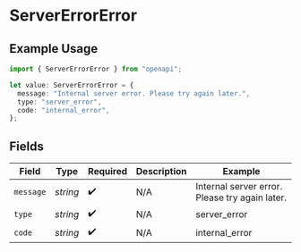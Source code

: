 # ServerErrorError

## Example Usage

```typescript
import { ServerErrorError } from "openapi";

let value: ServerErrorError = {
  message: "Internal server error. Please try again later.",
  type: "server_error",
  code: "internal_error",
};
```

## Fields

| Field                                          | Type                                           | Required                                       | Description                                    | Example                                        |
| ---------------------------------------------- | ---------------------------------------------- | ---------------------------------------------- | ---------------------------------------------- | ---------------------------------------------- |
| `message`                                      | *string*                                       | :heavy_check_mark:                             | N/A                                            | Internal server error. Please try again later. |
| `type`                                         | *string*                                       | :heavy_check_mark:                             | N/A                                            | server_error                                   |
| `code`                                         | *string*                                       | :heavy_check_mark:                             | N/A                                            | internal_error                                 |